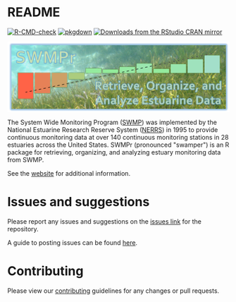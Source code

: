 # README

[![R-CMD-check](https://github.com/fawda123/SWMPr/workflows/R-CMD-check/badge.svg)](https://github.com/fawda123/SWMPr/actions)
[![pkgdown](https://github.com/fawda123/SWMPr/workflows/pkgdown/badge.svg)](https://github.com/fawda123/SWMPr/actions)
[![Downloads from the RStudio CRAN mirror](http://cranlogs.r-pkg.org/badges/grand-total/SWMPr)](http://cran.rstudio.com/package=SWMPr)

<img src="man/figures/swmpr_logo.png" align="center"/>

The System Wide Monitoring Program ([SWMP](http://nerrs.noaa.gov/RCDefault.aspx?ID=18)) was implemented by the National Estuarine Research Reserve System ([NERRS](http://nerrs.noaa.gov/)) in 1995 to provide continuous monitoring data at over 140 continuous monitoring stations in 28 estuaries across the United States.  SWMPr (pronounced "swamper") is an R package for retrieving, organizing, and analyzing estuary monitoring data from SWMP.

See the [website](http://fawda123.github.io/SWMPr) for additional information.

# Issues and suggestions

Please report any issues and suggestions on the [issues link](https://github.com/fawda123/SWMPr/issues) for the repository.

A guide to posting issues can be found [here](.github/ISSUE_TEMPLATE.md).

# Contributing

Please view our [contributing](.github/CONTRIBUTING.md) guidelines for any changes or pull requests.